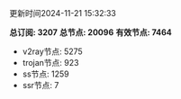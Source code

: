 更新时间2024-11-21 15:32:33

**总订阅: 3207**
**总节点: 20096**
**有效节点: 7464**
- v2ray节点: 5275
- trojan节点: 923
- ss节点: 1259
- ssr节点: 7

